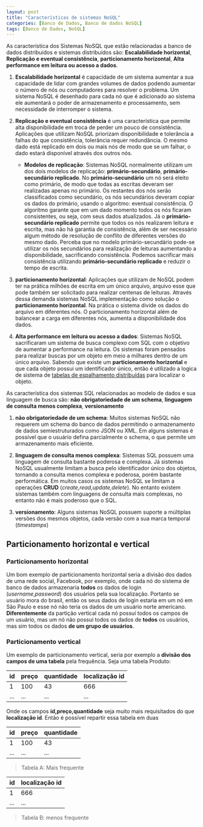 ```yaml
---
layout: post
title: "Características de sistemas NoSQL"
categories: [Banco de Dados, Banco de dados NoSQL]
tags: [Banco de Dados, NoSQL]
---
```


As característica dos Sistemas NoSQL que estão relacionadas a banco de dados distribuídos e sistemas distribuídos são: **Escalabilidade horizontal**,
**Replicação e eventual consistência**, **particionamento horizontal**, **Alta performance em leitura ou acesso a dados**.

1. **Escalabilidade horizontal** é capacidade de um sistema aumentar a sua capacidade de lidar com grandes volumes de dados podendo aumentar o número de nós ou computadores
   para resolver o problema. Um sistema NoSQL é desenhado para cada nó que é adicionado ao sistema ele aumentará o poder de armazenamento e processamento, sem necessidade de
   interromper o sistema.

2. **Replicação e eventual consistência** é uma característica que permite alta disponibilidade em troca de perder um pouco de consistência. Aplicações que utilizam NoSQL priorizam
   disponibilidade e tolerância a falhas do que consistência, tolerância requer redundância. O mesmo dado está replicado em dois ou mais nós de modo que se um falhar, o dado estará
   disponível através dos outros nós.
   - **Modelos de replicação**: Sistemas NoSQL normalmente utilizam um dos dois modelos de replicação: **primário-secundário**, **primário-secundário replicado**.
     No **primário-secundário** um nó será eleito como primário, de modo que todas as escritas deveram ser realizadas apenas no primário. Os restantes dos nós serão classificados como
     secundário, os nós secundários deveram copiar os dados do primário, usando o algoritmo: eventual consistência. O algoritmo garante que em um dado momento todos os nós ficaram
     consistentes, ou seja, com seus dados atualizados. Já o **primário-secundário replicado** permite que todos os nós realizarem leitura e escrita, mas não há garantia de
     consistência, além de ser necessário algum método de resolução de conflito de diferentes versões do mesmo dado.
     Perceba que no modelo primário-secundário pode-se utilizar os nós secundários para realização de leituras aumentando a disponibilidade, sacrificando consistência. Podemos
     sacrificar mais consistência utilizando **primário-secundário replicado** e reduzir o tempo de escrita.
3. **particionamento horizontal**: Aplicações que utilizam de NoSQL podem ter na prática milhões de escrita em um único arquivo, arquivo esse que pode também ser
   solicitado para realizar centenas de leituras. Através dessa demanda sistemas NoSQL implementação como solução o **particionamento horizontal**. Na prática o sistema divide os
   dados do arquivo em diferentes nós. O particionamento horizontal além de balancear a carga em diferentes nós, aumenta a disponibilidade dos dados.

4. **Alta performance em leitura ou acesso a dados**: Sistemas NoSQL sacrificaram um sistema de busca complexo com SQL com o objetivo de aumentar a performance na leitura. Os sistemas
   foram pensados para realizar buscas por um objeto em meio a milhares dentro de um único arquivo. Sabendo que existe um **particionamento horizontal** e que cada objeto possui um
   identificador único, então é utilizado a logica de sistema de [tabelas de espalhamento distribuídas][DHT] para localizar o objeto.

As característica dos sistemas SQL relacionadas ao modelo de dados e sua linguagem de busca são: **não obrigatoriedade de um schema**,
**linguagem de consulta menos complexa**, **versionamento**

1. **não obrigatoriedade de um schema**: Muitos sistemas NoSQL não requerem um schema do banco de dados permitindo o armazenamento de dados semiestruturados como JSON ou XML.
   Em alguns sistemas é possível que o usuário defina parcialmente o schema, o que permite um armazenamento mais eficiente.

2. **linguagem de consulta menos complexa**: Sistemas SQL possuem uma linguagem de consulta bastante poderosa e complexa. Já sistemas NoSQL usualmente limitam a busca pelo
   identificador único dos objetos, tornando a consulta menos complexa e poderosa, porém bastante performática. Em muitos casos os sistemas NoSQL se limitam a operações **CRUD**
   (_create,read,update,delete_). No entanto existem sistemas também com linguagens de consulta mais complexas, no entanto não é mais poderoso que o SQL.

3. **versionamento**: Alguns sistemas NoSQL possuem suporte a múltiplas versões dos mesmos objetos, cada versão com a sua marca temporal (_timestamps_)

## Particionamento horizontal e vertical

### Particionamento horizontal

Um bom exemplo de particionamento horizontal seria a divisão dos dados de uma rede social, Facebook, por exemplo, onde cada nó do sistema de banco de dados
armazenaria **todos** os dados de login (_username_,_password_) dos usuários pela sua localização. Portanto se usuário mora do brasil, então os seus dados de login estaria
em um nó em São Paulo e esse nó não teria os dados de um usuário norte americano. **Diferentemente** da partição vertical cada nó possuí todos os campos de um usuário, mas
um nó não possui todos os dados de **todos** os usuários, mas sim todos os dados **de um grupo de usuários**.

### Particionamento vertical

Um exemplo de particionamento vertical, seria por exemplo a **divisão dos campos de uma tabela** pela frequência. Seja uma tabela Produto:

| id  | preço | quantidade | localização id |
| --- | ----- | ---------- | -------------- |
| 1   | 100   | 43         | 666            |
| ... | ...   | ...        | ...            |

Onde os campos **id,preço,quantidade** seja muito mais requisitados do que **localização id**. Então é possível repartir essa tabela em duas

| id  | preço | quantidade |
| --- | ----- | ---------- |
| 1   | 100   | 43         |
| ... | ...   | ...        |

> Tabela A: Mais frequente

| id  | localização id |
| --- | -------------- |
| 1   | 666            |
| ... | ...            |

> Tabela B: menos frequente

[DHT]: https://lasarojc.github.io/ds_notes/arch/p2p/#tabelas-de-espalhamento-distribuidas-dht

